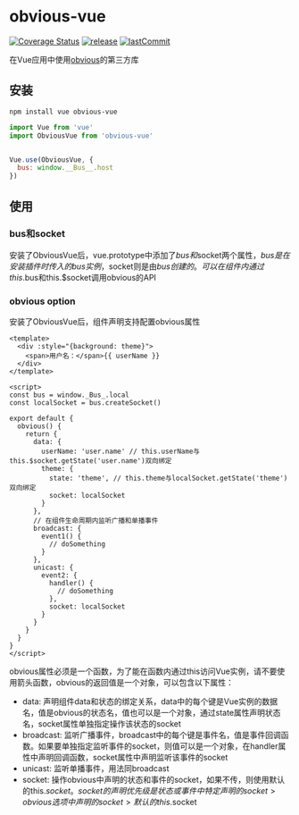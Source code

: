 # obvious-vue
[![Coverage Status](https://coveralls.io/repos/github/ObviousJs/obvious-vue/badge.svg?branch=main)](https://coveralls.io/github/ObviousJs/obvious-vue?branch=main) [![release](https://img.shields.io/github/release/ObviousJs/obvious-vue.svg)](https://github.com/ObviousJs/obvious-vue/releases) [![lastCommit](https://img.shields.io/github/last-commit/ObviousJs/obvious-vue)](https://github.com/ObviousJs/obvious-vue/commits/master)

在Vue应用中使用[obvious](https://github.com/ObviousJs/obvious-core)的第三方库

## 安装
```
npm install vue obvious-vue
```

```js
import Vue from 'vue'
import ObviousVue from 'obvious-vue'


Vue.use(ObviousVue, {
  bus: window.__Bus__.host
})
```

## 使用
### bus和socket
安装了ObviousVue后，vue.prototype中添加了$bus和$socket两个属性，$bus是在安装插件时传入的bus实例，$socket则是由$bus创建的。可以在组件内通过this.$bus和this.$socket调用obvious的API

### obvious option
安装了ObviousVue后，组件声明支持配置obvious属性
```vue
<template>
  <div :style="{background: theme}">
    <span>用户名：</span>{{ userName }}
  </div>
</template>

<script>
const bus = window._Bus_.local
const localSocket = bus.createSocket()

export default {
  obvious() {
    return {
      data: {
        userName: 'user.name' // this.userName与this.$socket.getState('user.name')双向绑定
        theme: {
          state: 'theme', // this.theme与localSocket.getState('theme')双向绑定 
          socket: localSocket
        }
      },
      // 在组件生命周期内监听广播和单播事件
      broadcast: {
        event1() {
          // doSomething
        }
      },
      unicast: {
        event2: {
          handler() {
            // doSomething
          },
          socket: localSocket
        }
      }
    }
  }
}
</script>
```
obvious属性必须是一个函数，为了能在函数内通过this访问Vue实例，请不要使用箭头函数，obvious的返回值是一个对象，可以包含以下属性：

- data: 声明组件data和状态的绑定关系，data中的每个键是Vue实例的数据名，值是obvious的状态名，值也可以是一个对象，通过state属性声明状态名，socket属性单独指定操作该状态的socket
- broadcast: 监听广播事件，broadcast中的每个键是事件名，值是事件回调函数。如果要单独指定监听事件的socket，则值可以是一个对象，在handler属性中声明回调函数，socket属性中声明监听该事件的socket
- unicast: 监听单播事件，用法同broadcast
- socket: 操作obvious中声明的状态和事件的socket，如果不传，则使用默认的this.$socket。socket的声明优先级是状态或事件中特定声明的socket > obvious选项中声明的socket > 默认的this.$socket

